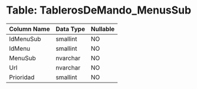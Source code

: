 # Table: TablerosDeMando_MenusSub

| Column Name | Data Type | Nullable |
|-------------|-----------|----------|
| IdMenuSub | smallint | NO |
| IdMenu | smallint | NO |
| MenuSub | nvarchar | NO |
| Url | nvarchar | NO |
| Prioridad | smallint | NO |
